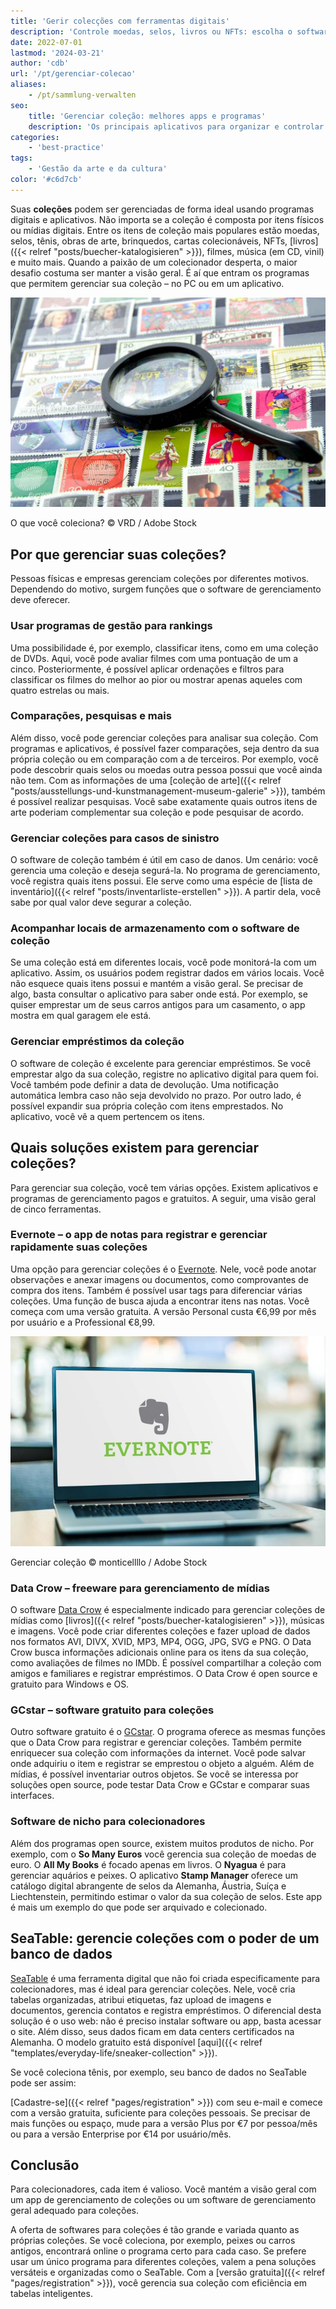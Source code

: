 ```yaml
---
title: 'Gerir colecções com ferramentas digitais'
description: 'Controle moedas, selos, livros ou NFTs: escolha o software certo para catalogar, comparar valores e administrar objetos de coleção. Do Evernote à SeaTable, veja qual ferramenta digital se adapta melhor ao seu perfil de colecionador.'
date: 2022-07-01
lastmod: '2024-03-21'
author: 'cdb'
url: '/pt/gerenciar-colecao'
aliases:
    - /pt/sammlung-verwalten
seo:
    title: 'Gerenciar coleção: melhores apps e programas'
    description: 'Os principais aplicativos para organizar e controlar coleções físicas ou digitais de forma prática e segura.'
categories:
    - 'best-practice'
tags:
    - 'Gestão da arte e da cultura'
color: '#c6d7cb'
---
```


Suas **coleções** podem ser gerenciadas de forma ideal usando programas digitais e aplicativos. Não importa se a coleção é composta por itens físicos ou mídias digitais. Entre os itens de coleção mais populares estão moedas, selos, tênis, obras de arte, brinquedos, cartas colecionáveis, NFTs, [livros]({{< relref "posts/buecher-katalogisieren" >}}), filmes, música (em CD, vinil) e muito mais. Quando a paixão de um colecionador desperta, o maior desafio costuma ser manter a visão geral. É aí que entram os programas que permitem gerenciar sua coleção – no PC ou em um aplicativo.

![Gerencie toda a sua coleção de selos com uma ferramenta digital.](Sammlung-verwalten_AdobeStock_21666861_bearbeitet.jpg)

O que você coleciona? © VRD / Adobe Stock

## Por que gerenciar suas coleções?

Pessoas físicas e empresas gerenciam coleções por diferentes motivos. Dependendo do motivo, surgem funções que o software de gerenciamento deve oferecer.

### Usar programas de gestão para rankings

Uma possibilidade é, por exemplo, classificar itens, como em uma coleção de DVDs. Aqui, você pode avaliar filmes com uma pontuação de um a cinco. Posteriormente, é possível aplicar ordenações e filtros para classificar os filmes do melhor ao pior ou mostrar apenas aqueles com quatro estrelas ou mais.

### Comparações, pesquisas e mais

Além disso, você pode gerenciar coleções para analisar sua coleção. Com programas e aplicativos, é possível fazer comparações, seja dentro da sua própria coleção ou em comparação com a de terceiros. Por exemplo, você pode descobrir quais selos ou moedas outra pessoa possui que você ainda não tem. Com as informações de uma [coleção de arte]({{< relref "posts/ausstellungs-und-kunstmanagement-museum-galerie" >}}), também é possível realizar pesquisas. Você sabe exatamente quais outros itens de arte poderiam complementar sua coleção e pode pesquisar de acordo.

### Gerenciar coleções para casos de sinistro

O software de coleção também é útil em caso de danos. Um cenário: você gerencia uma coleção e deseja segurá-la. No programa de gerenciamento, você registra quais itens possui. Ele serve como uma espécie de [lista de inventário]({{< relref "posts/inventarliste-erstellen" >}}). A partir dela, você sabe por qual valor deve segurar a coleção.

### Acompanhar locais de armazenamento com o software de coleção

Se uma coleção está em diferentes locais, você pode monitorá-la com um aplicativo. Assim, os usuários podem registrar dados em vários locais. Você não esquece quais itens possui e mantém a visão geral. Se precisar de algo, basta consultar o aplicativo para saber onde está. Por exemplo, se quiser emprestar um de seus carros antigos para um casamento, o app mostra em qual garagem ele está.

### Gerenciar empréstimos da coleção

O software de coleção é excelente para gerenciar empréstimos. Se você emprestar algo da sua coleção, registre no aplicativo digital para quem foi. Você também pode definir a data de devolução. Uma notificação automática lembra caso não seja devolvido no prazo. Por outro lado, é possível expandir sua própria coleção com itens emprestados. No aplicativo, você vê a quem pertencem os itens.

## Quais soluções existem para gerenciar coleções?

Para gerenciar sua coleção, você tem várias opções. Existem aplicativos e programas de gerenciamento pagos e gratuitos. A seguir, uma visão geral de cinco ferramentas.

### Evernote – o app de notas para registrar e gerenciar rapidamente suas coleções

Uma opção para gerenciar coleções é o [Evernote](https://evernote.com/intl/de). Nele, você pode anotar observações e anexar imagens ou documentos, como comprovantes de compra dos itens. Também é possível usar tags para diferenciar várias coleções. Uma função de busca ajuda a encontrar itens nas notas. Você começa com uma versão gratuita. A versão Personal custa €6,99 por mês por usuário e a Professional €8,99.

![Alguém usa o Evernote para gerenciar sua coleção.](Sammlung-verwalten_AdobeStock_391017788_bearbeitet-711x474.jpg)

Gerenciar coleção © monticellllo / Adobe Stock

### Data Crow – freeware para gerenciamento de mídias

O software [Data Crow](https://www.datacrow.net/) é especialmente indicado para gerenciar coleções de mídias como [livros]({{< relref "posts/buecher-katalogisieren" >}}), músicas e imagens. Você pode criar diferentes coleções e fazer upload de dados nos formatos AVI, DIVX, XVID, MP3, MP4, OGG, JPG, SVG e PNG. O Data Crow busca informações adicionais online para os itens da sua coleção, como avaliações de filmes no IMDb. É possível compartilhar a coleção com amigos e familiares e registrar empréstimos. O Data Crow é open source e gratuito para Windows e OS.

### GCstar – software gratuito para coleções

Outro software gratuito é o [GCstar](http://www.gcstar.org/). O programa oferece as mesmas funções que o Data Crow para registrar e gerenciar coleções. Também permite enriquecer sua coleção com informações da internet. Você pode salvar onde adquiriu o item e registrar se emprestou o objeto a alguém. Além de mídias, é possível inventariar outros objetos. Se você se interessa por soluções open source, pode testar Data Crow e GCstar e comparar suas interfaces.

### Software de nicho para colecionadores

Além dos programas open source, existem muitos produtos de nicho. Por exemplo, com o **So Many Euros** você gerencia sua coleção de moedas de euro. O **All My Books** é focado apenas em livros. O **Nyagua** é para gerenciar aquários e peixes. O aplicativo **Stamp Manager** oferece um catálogo digital abrangente de selos da Alemanha, Áustria, Suíça e Liechtenstein, permitindo estimar o valor da sua coleção de selos. Este app é mais um exemplo do que pode ser arquivado e colecionado.

## SeaTable: gerencie coleções com o poder de um banco de dados

[SeaTable](https://de.wikipedia.org/wiki/SeaTable) é uma ferramenta digital que não foi criada especificamente para colecionadores, mas é ideal para gerenciar coleções. Nele, você cria tabelas organizadas, atribui etiquetas, faz upload de imagens e documentos, gerencia contatos e registra empréstimos. O diferencial desta solução é o uso web: não é preciso instalar software ou app, basta acessar o site. Além disso, seus dados ficam em data centers certificados na Alemanha. O modelo gratuito está disponível [aqui]({{< relref "templates/everyday-life/sneaker-collection" >}}).

Se você coleciona tênis, por exemplo, seu banco de dados no SeaTable pode ser assim:

[Cadastre-se]({{< relref "pages/registration" >}}) com seu e-mail e comece com a versão gratuita, suficiente para coleções pessoais. Se precisar de mais funções ou espaço, mude para a versão Plus por €7 por pessoa/mês ou para a versão Enterprise por €14 por usuário/mês.

## Conclusão

Para colecionadores, cada item é valioso. Você mantém a visão geral com um app de gerenciamento de coleções ou um software de gerenciamento geral adequado para coleções.

A oferta de softwares para coleções é tão grande e variada quanto as próprias coleções. Se você coleciona, por exemplo, peixes ou carros antigos, encontrará online o programa certo para cada caso. Se prefere usar um único programa para diferentes coleções, valem a pena soluções versáteis e organizadas como o SeaTable. Com a [versão gratuita]({{< relref "pages/registration" >}}), você gerencia sua coleção com eficiência em tabelas inteligentes.
